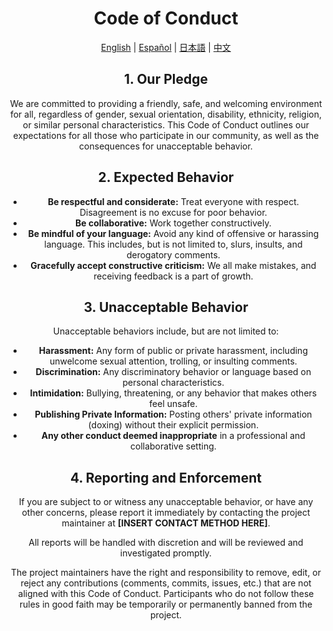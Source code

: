 <div align="center">

# Code of Conduct

<div>
<a href="CODE_OF_CONDUCT.md">English</a> |
    <a href="CODE_OF_CONDUCT.es.md">Español</a> |
    <a href="CODE_OF_CONDUCT.ja.md">日本語</a> |
    <a href="CODE_OF_CONDUCT.zh.md">中文</a>
</div>

## 1. Our Pledge

We are committed to providing a friendly, safe, and welcoming environment for all, regardless of gender, sexual orientation, disability, ethnicity, religion, or similar personal characteristics. This Code of Conduct outlines our expectations for all those who participate in our community, as well as the consequences for unacceptable behavior.

## 2. Expected Behavior

- **Be respectful and considerate:** Treat everyone with respect. Disagreement is no excuse for poor behavior.
- **Be collaborative:** Work together constructively.
- **Be mindful of your language:** Avoid any kind of offensive or harassing language. This includes, but is not limited to, slurs, insults, and derogatory comments.
- **Gracefully accept constructive criticism:** We all make mistakes, and receiving feedback is a part of growth.

## 3. Unacceptable Behavior

Unacceptable behaviors include, but are not limited to:

- **Harassment:** Any form of public or private harassment, including unwelcome sexual attention, trolling, or insulting comments.
- **Discrimination:** Any discriminatory behavior or language based on personal characteristics.
- **Intimidation:** Bullying, threatening, or any behavior that makes others feel unsafe.
- **Publishing Private Information:** Posting others' private information (doxing) without their explicit permission.
- **Any other conduct deemed inappropriate** in a professional and collaborative setting.

## 4. Reporting and Enforcement

If you are subject to or witness any unacceptable behavior, or have any other concerns, please report it immediately by contacting the project maintainer at **[INSERT CONTACT METHOD HERE]**.

All reports will be handled with discretion and will be reviewed and investigated promptly.

The project maintainers have the right and responsibility to remove, edit, or reject any contributions (comments, commits, issues, etc.) that are not aligned with this Code of Conduct. Participants who do not follow these rules in good faith may be temporarily or permanently banned from the project.

</div>